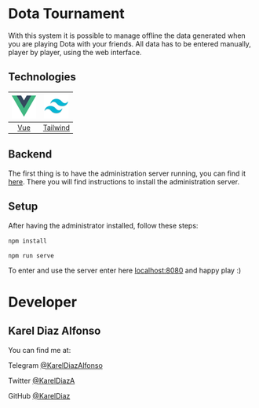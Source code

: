 # Dota Tournament
With this system it is possible to manage offline the data generated when you are playing Dota with your friends. All data has to be entered manually, player by player, using the web interface.

## Technologies
 <img src="./src/assets/vue.png" alt="drawing" style="width:50px;"/> | <img src="./src/assets/tailwind.png" alt="drawing" style="width:50px;"/>  
  :---: | :---:
[Vue](https://vuejs.org/) | [Tailwind](https://tailwindcss.com) 

## Backend
The first thing is to have the administration server running, you can find it [here](https://github.com/KarelDiaz/dota-tournament-backend). There you will find instructions to install the administration server. 

## Setup
After having the administrator installed, follow these steps: 
```
npm install
```

```
npm run serve
```

To enter and use the server enter here [localhost:8080](http://localhost:8080/) and happy play :)

# Developer
## Karel Diaz Alfonso

You can find me at: 

Telegram [@KarelDiazAlfonso](https://t.me/KarelDiazAlfonso)

Twitter [@KarelDiazA](https://twitter.com/KarelDiazA)

GitHub [@KarelDiaz](https://github.com/KarelDiaz)

